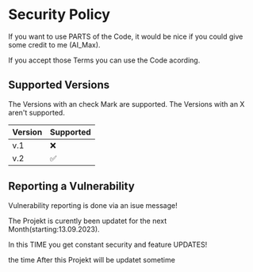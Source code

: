 # Security Policy

If you want to use PARTS of the Code, it would be nice if you could give some credit to me (AI_Max).

If you accept those Terms you can use the Code acording.

## Supported Versions

The Versions with an check Mark are supported.
The Versions with an X aren't supported.

| Version | Supported          |
| ------- | ------------------ |
| v.1| :x:                |
| v.2| :white_check_mark: |

## Reporting a Vulnerability

Vulnerability reporting is done via an isue message!

The Projekt is curently been updatet for the next Month(starting:13.09.2023).

In this TIME you get constant security and feature UPDATES!

the time After this Projekt will be updatet sometime
